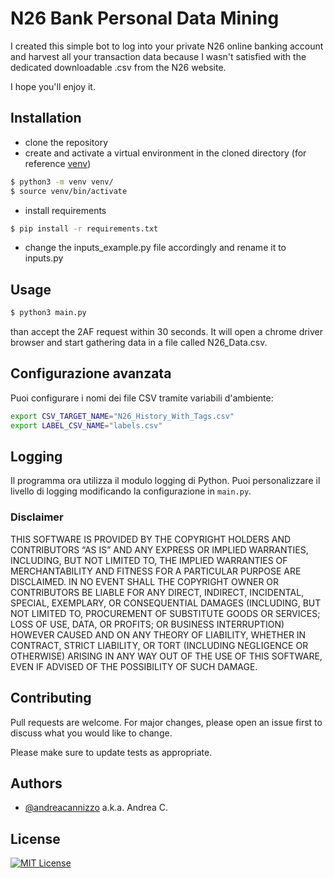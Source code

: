 # N26 Bank Personal Data Mining
I created this simple bot to log into your private N26 online banking account and harvest all your transaction data because I wasn't satisfied with the dedicated downloadable .csv from the N26 website.

I hope you'll enjoy it.

## Installation
- clone the repository
- create and activate a virtual environment in the cloned directory (for reference [venv](https://towardsdatascience.com/virtual-environments-104c62d48c54))
```bash
$ python3 -m venv venv/
$ source venv/bin/activate
```
- install requirements
```bash
$ pip install -r requirements.txt
```
- change the inputs_example.py file accordingly and rename it to inputs.py

## Usage
```bash
$ python3 main.py
```
than accept the 2AF request within 30 seconds. It will open a chrome driver browser and start gathering data in a file called N26_Data.csv.

## Configurazione avanzata

Puoi configurare i nomi dei file CSV tramite variabili d'ambiente:

```bash
export CSV_TARGET_NAME="N26_History_With_Tags.csv"
export LABEL_CSV_NAME="labels.csv"
```

## Logging

Il programma ora utilizza il modulo logging di Python. Puoi personalizzare il livello di logging modificando la configurazione in `main.py`.

### Disclaimer

THIS SOFTWARE IS PROVIDED BY THE COPYRIGHT HOLDERS AND CONTRIBUTORS “AS IS” AND ANY EXPRESS OR IMPLIED WARRANTIES, INCLUDING, BUT NOT LIMITED TO, THE IMPLIED WARRANTIES OF MERCHANTABILITY AND FITNESS FOR A PARTICULAR PURPOSE ARE DISCLAIMED. IN NO EVENT SHALL THE COPYRIGHT OWNER OR CONTRIBUTORS BE LIABLE FOR ANY DIRECT, INDIRECT, INCIDENTAL, SPECIAL, EXEMPLARY, OR CONSEQUENTIAL DAMAGES (INCLUDING, BUT NOT LIMITED TO, PROCUREMENT OF SUBSTITUTE GOODS OR SERVICES; LOSS OF USE, DATA, OR PROFITS; OR BUSINESS INTERRUPTION) HOWEVER CAUSED AND ON ANY THEORY OF LIABILITY, WHETHER IN CONTRACT, STRICT LIABILITY, OR TORT (INCLUDING NEGLIGENCE OR OTHERWISE) ARISING IN ANY WAY OUT OF THE USE OF THIS SOFTWARE, EVEN IF ADVISED OF THE POSSIBILITY OF SUCH DAMAGE.

## Contributing

Pull requests are welcome. For major changes, please open an issue first
to discuss what you would like to change.

Please make sure to update tests as appropriate.

## Authors

- [@andreacannizzo](https://www.github.com/andreacannizzo) a.k.a. Andrea C.

## License

[![MIT License](https://img.shields.io/badge/License-MIT-green.svg)](https://choosealicense.com/licenses/mit/)